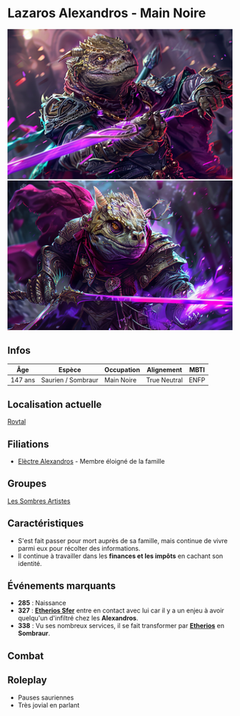 # Lazaros Alexandros - Main Noire
![Lazaros Alexandros](../../../_images/lazaros.png)
![Lazaros Alxandros](../../../_images/lazaros_2.png)

## Infos 
| Âge | Espèce | Occupation | Alignement | MBTI |
| --- | ------ | ---------- | ---------- | ---- |
| 147 ans | Saurien / Sombraur | Main Noire | True Neutral | ENFP |

## Localisation actuelle
[Rovtal](../../VILLES/Rovtal.md)

## Filiations
* [Elèctre Alexandros](../DVOLSTI/Elèctre_Alexandros.md) - Membre éloigné de la famille

## Groupes 
[Les Sombres Artistes](../../VILLES/Rovtal.md#les-sombres-artistes)

## Caractéristiques
* S'est fait passer pour mort auprès de sa famille, mais continue de vivre parmi eux pour récolter des informations.
* Il continue à travailler dans les **finances et les impôts** en cachant son identité.

## Événements marquants
* **285** : Naissance
* **327** : [**Etherios Sfer**](./Ethérios_Sfer.md) entre en contact avec lui car il y a un enjeu à avoir quelqu'un d'infiltré chez les **Alexandros**.
* **338** : Vu ses nombreux services, il se fait transformer par [**Etherios**](./Ethérios_Sfer.md) en **Sombraur**.

## Combat

## Roleplay
* Pauses sauriennes
* Très jovial en parlant